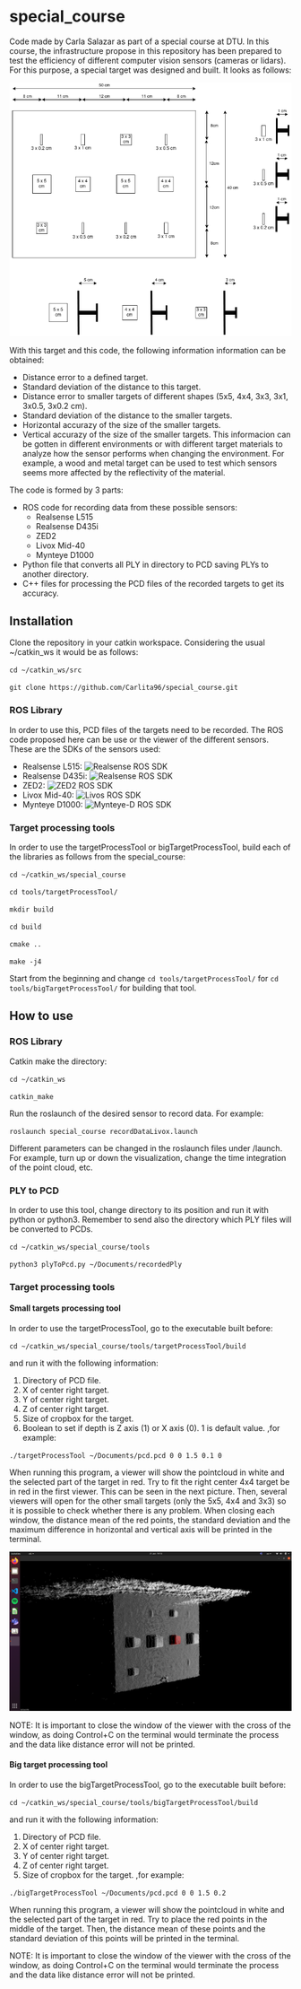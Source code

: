 # special_course

Code made by Carla Salazar as part of a special course at DTU. In this course, the infrastructure propose in this repository has been prepared to test the efficiency of different computer vision sensors (cameras or lidars). For this purpose, a special target was designed and built. It looks as follows:

![Target](/images/target.png)

With this target and this code, the following information information can be obtained:
  * Distance error to a defined target.
  * Standard deviation of the distance to this target.
  * Distance error to smaller targets of different shapes (5x5, 4x4, 3x3, 3x1, 3x0.5, 3x0.2 cm).
  * Standard deviation of the distance to the smaller targets.
  * Horizontal accurazy of the size of the smaller targets.
  * Vertical accurazy of the size of the smaller targets.
This informacion can be gotten in different environments or with different target materials to analyze how the sensor performs when changing the environment. For example, a wood and metal target can be used to test which sensors seems more affected by the reflectivity of the material.

The code is formed by 3 parts:
  * ROS code for recording data from these possible sensors:
    * Realsense L515
    * Realsense D435i
    * ZED2
    * Livox Mid-40
    * Mynteye D1000
  * Python file that converts all PLY in directory to PCD saving PLYs to another directory.
  * C++ files for processing the PCD files of the recorded targets to get its accuracy.
  
## Installation

Clone the repository in your catkin workspace. Considering the usual ~/catkin_ws it would be as follows:

`cd ~/catkin_ws/src`

`git clone https://github.com/Carlita96/special_course.git`

### ROS Library

In order to use this, PCD files of the targets need to be recorded. The ROS code proposed here can be use or the viewer of the different sensors.
These are the SDKs of the sensors used:
  * Realsense L515: ![Realsense ROS SDK](https://github.com/IntelRealSense/realsense-ros)
  * Realsense D435i: ![Realsense ROS SDK](https://github.com/IntelRealSense/realsense-ros)
  * ZED2: ![ZED2 ROS SDK](https://github.com/stereolabs/zed-ros-wrapper)
  * Livox Mid-40: ![Livos ROS SDK](https://github.com/Livox-SDK/livox_ros_driver)
  * Mynteye D1000: ![Mynteye-D ROS SDK](https://github.com/slightech/MYNT-EYE-ROS-Wrapper)

### Target processing tools

In order to use the targetProcessTool or bigTargetProcessTool, build each of the libraries as follows from the special_course:

`cd ~/catkin_ws/special_course`

`cd tools/targetProcessTool/`

`mkdir build`

`cd build`

`cmake ..`

`make -j4`

Start from the beginning and change `cd tools/targetProcessTool/` for `cd tools/bigTargetProcessTool/` for building that tool.
 
## How to use

### ROS Library

Catkin make the directory:

`cd ~/catkin_ws`

`catkin_make`

Run the roslaunch of the desired sensor to record data. For example:

`roslaunch special_course recordDataLivox.launch`

Different parameters can be changed in the roslaunch files under /launch. For example, turn up or down the visualization, change the time integration of the point cloud, etc.

### PLY to PCD

In order to use this tool, change directory to its position and run it with python or python3. Remember to send also the directory which PLY files will be converted to PCDs.

`cd ~/catkin_ws/special_course/tools`

`python3 plyToPcd.py ~/Documents/recordedPly`

### Target processing tools

#### Small targets processing tool

In order to use the targetProcessTool, go to the executable built before:

`cd ~/catkin_ws/special_course/tools/targetProcessTool/build`

and run it with the following information:
  1. Directory of PCD file.
  1. X of center right target.
  1. Y of center right target.
  1. Z of center right target.
  1. Size of cropbox for the target.
  1. Boolean to set if depth is Z axis (1) or X axis (0). 1 is default value.
,for example:

`./targetProcessTool ~/Documents/pcd.pcd 0 0 1.5 0.1 0`

When running this program, a viewer will show the pointcloud in white and the selected part of the target in red. Try to fit the right center 4x4 target be in red in the first viewer. This can be seen in the next picture. Then, several viewers will open for the other small targets (only the 5x5, 4x4 and 3x3) so it is possible to check whether there is any problem. When closing each window, the distance mean of the red points, the standard deviation and the maximum difference in horizontal and vertical axis will be printed in the terminal.

![Process](/images/targetProcessToolUsage.png)

NOTE: It is important to close the window of the viewer with the cross of the window, as doing Control+C on the terminal would terminate the process and the data like distance error will not be printed.

#### Big target processing tool

In order to use the bigTargetProcessTool, go to the executable built before:

`cd ~/catkin_ws/special_course/tools/bigTargetProcessTool/build`

and run it with the following information:
  1. Directory of PCD file.
  1. X of center right target.
  1. Y of center right target.
  1. Z of center right target.
  1. Size of cropbox for the target.
,for example:

`./bigTargetProcessTool ~/Documents/pcd.pcd 0 0 1.5 0.2`

When running this program, a viewer will show the pointcloud in white and the selected part of the target in red. Try to place the red points in the middle of the target. Then, the distance mean of these points and the standard deviation of this points will be printed in the terminal.

NOTE: It is important to close the window of the viewer with the cross of the window, as doing Control+C on the terminal would terminate the process and the data like distance error will not be printed.
